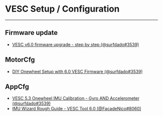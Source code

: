 # VESC Setup / Configuration

----

## Firmware update

* [VESC v6.0 firmware upgrade - step by step (@surfdado#3539)](https://www.youtube.com/watch?v=FDnh1lH7LXU)

## MotorCfg

* [DIY Onewheel Setup with 6.0 VESC Firmware (@surfdado#3539)](https://www.youtube.com/watch?v=V7h2R3hKK4Y)

## AppCfg

* [VESC 5.3 Onewheel IMU Calibration - Gyro AND Accelerometer (@surfdado#3539)](https://www.youtube.com/watch?v=XacXjwFKKF8)
* [IMU Wizard Rough Guide - VESC Tool 6.0 (@FacadeNico#8060)](https://www.youtube.com/watch?v=vVvjHY5lFLs)

